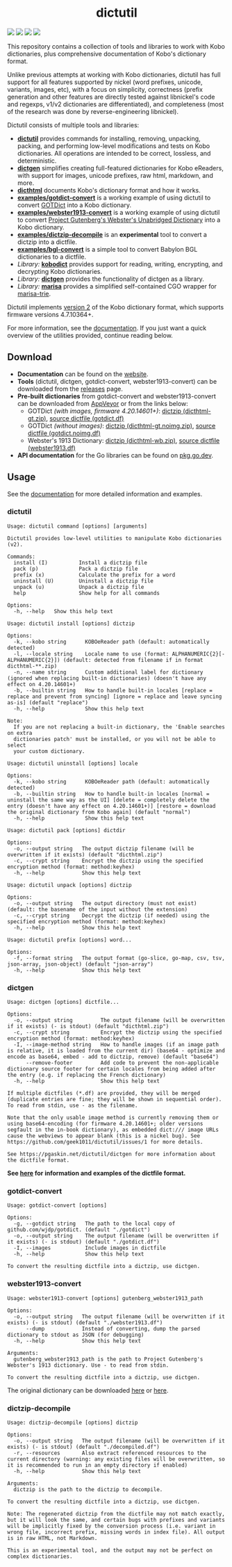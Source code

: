 <h1 align="center">dictutil</h1>

[![](https://img.shields.io/github/v/release/geek1011/dictutil?include_prereleases)](https://github.com/geek1011/dictutil/releases) [![](https://img.shields.io/drone/build/geek1011/dictutil/master)](https://cloud.drone.io/geek1011/dictutil) [![](https://img.shields.io/badge/godoc-reference-blue.svg)](https://pkg.go.dev/mod/github.com/geek1011/dictutil?tab=versions) [![](https://goreportcard.com/badge/github.com/geek1011/dictutil)](https://goreportcard.com/report/github.com/geek1011/dictutil)

This repository contains a collection of tools and libraries to work with Kobo dictionaries, plus comprehensive documentation of Kobo's dictionary format.

Unlike previous attempts at working with Kobo dictionaries, dictutil has full support for all features supported by nickel (word prefixes, unicode, variants, images, etc), with a focus on simplicity, correctness (prefix generation and other features are directly tested against libnickel's code and regexps, v1/v2 dictionaries are differentiated), and completeness (most of the research was done by reverse-engineering libnickel).

Dictutil consists of multiple tools and libraries:
- [**dictutil**](https://pgaskin.net/dictutil/dictutil/) provides commands for installing, removing, unpacking, packing, and performing low-level modifications and tests on Kobo dictionaries. All operations are intended to be correct, lossless, and deterministic.
- [**dictgen**](https://pgaskin.net/dictutil/dictgen/) simplifies creating full-featured dictionaries for Kobo eReaders, with support for images, unicode prefixes, raw html, markdown, and more.
- [**dicthtml**](https://pgaskin.net/dictutil/dicthtml/) documents Kobo's dictionary format and how it works.
- [**examples/gotdict-convert**](https://pgaskin.net/dictutil/examples/gotdict-convert.html) is a working example of using dictutil to convert [GOTDict](https://github.com/wjdp/gotdict) into a Kobo dictionary.
- [**examples/webster1913-convert**](https://pgaskin.net/dictutil/examples/webster1913-convert.html) is a working example of using dictutil to convert [Project Gutenberg's Webster's Unabridged Dictionary](http://www.gutenberg.org/ebooks/29765.txt.utf-8) into a Kobo dictionary.
- [**examples/dictzip-decompile**](https://pgaskin.net/dictutil/examples/dictzip-decompile.html) is an **experimental** tool to convert a dictzip into a dictfile.
- [**examples/bgl-convert**](https://pgaskin.net/dictutil/examples/bgl-convert.html) is a simple tool to convert Babylon BGL dictionaries to a dictfile.
- *Library:* [**kobodict**](https://pkg.go.dev/github.com/geek1011/dictutil/kobodict) provides support for reading, writing, encrypting, and decrypting Kobo dictionaries.
- *Library:* [**dictgen**](https://pkg.go.dev/github.com/geek1011/dictutil/dictgen) provides the functionality of dictgen as a library.
- *Library:* [**marisa**](./marisa) provides a simplified self-contained CGO wrapper for [marisa-trie](https://github.com/s-yata/marisa-trie).

Dictutil implements [version 2](https://pgaskin.net/dictutil/dicthtml/v1v2.html) of the Kobo dictionary format, which supports firmware versions 4.7.10364+.

For more information, see the [documentation](https://pgaskin.net/dictutil/). If you just want a quick overview of the utilities provided, continue reading below.

## Download
- **Documentation** can be found on the [website](https://pgaskin.net/dictutil/).
- **Tools** (dictutil, dictgen, gotdict-convert, webster1913-convert) can be downloaded from the [releases](https://github.com/geek1011/dictutil/releases) page.
- **Pre-built dictionaries** from gotdict-convert and webster1913-convert can be downloaded from [AppVeyor](https://ci.appveyor.com/api/projects/pgaskin/dictutil/artifacts) or from the links below:
  - GOTDict *(with images, firmware 4.20.14601+)*: [dictzip (dicthtml-gt.zip)](https://ci.appveyor.com/api/projects/pgaskin/dictutil/artifacts/gotdict/dicthtml-gt.zip?branch=master&all=false&pr=false), [source dictfile (gotdict.df)](https://ci.appveyor.com/api/projects/pgaskin/dictutil/artifacts/gotdict/gotdict.df?branch=master&all=false&pr=false)
  - GOTDict *(without images)*: [dictzip (dicthtml-gt.noimg.zip)](https://ci.appveyor.com/api/projects/pgaskin/dictutil/artifacts/gotdict/dicthtml-gt.noimg.zip?branch=master&all=false&pr=false), [source dictfile (gotdict.noimg.df)](https://ci.appveyor.com/api/projects/pgaskin/dictutil/artifacts/gotdict/gotdict.noimg.df?branch=master&all=false&pr=false)
  - Webster's 1913 Dictionary: [dictzip (dicthtml-wb.zip)](https://ci.appveyor.com/api/projects/pgaskin/dictutil/artifacts/webster1913/dicthtml-wb.zip?branch=master&all=false&pr=false), [source dictfile (webster1913.df)](https://ci.appveyor.com/api/projects/pgaskin/dictutil/artifacts/webster1913/webster1913.df?branch=master&all=false&pr=false)
- **API documentation** for the Go libraries can be found on [pkg.go.dev](https://pkg.go.dev/github.com/geek1011/dictutil).

## Usage
See the [documentation](https://pgaskin.net/dictutil/) for more detailed information and examples.

### dictutil

```
Usage: dictutil command [options] [arguments]

Dictutil provides low-level utilities to manipulate Kobo dictionaries (v2).

Commands:
  install (I)          Install a dictzip file
  pack (p)             Pack a dictzip file
  prefix (x)           Calculate the prefix for a word
  uninstall (U)        Uninstall a dictzip file
  unpack (u)           Unpack a dictzip file
  help                 Show help for all commands

Options:
  -h, --help   Show this help text
```

```
Usage: dictutil install [options] dictzip

Options:
  -k, --kobo string      KOBOeReader path (default: automatically detected)
  -l, --locale string    Locale name to use (format: ALPHANUMERIC{2}[-ALPHANUMERIC{2}]) (default: detected from filename if in format dicthtml-**.zip)
  -n, --name string      Custom additional label for dictionary (ignored when replacing built-in dictionaries) (doesn't have any effect on 4.20.14601+)
  -b, --builtin string   How to handle built-in locales [replace = replace and prevent from syncing] [ignore = replace and leave syncing as-is] (default "replace")
  -h, --help             Show this help text

Note:
  If you are not replacing a built-in dictionary, the 'Enable searches on extra
  dictionaries patch' must be installed, or you will not be able to select
  your custom dictionary.
```

```
Usage: dictutil uninstall [options] locale

Options:
  -k, --kobo string      KOBOeReader path (default: automatically detected)
  -b, --builtin string   How to handle built-in locales [normal = uninstall the same way as the UI] [delete = completely delete the entry (doesn't have any effect on 4.20.14601+)] [restore = download the original dictionary from Kobo again] (default "normal")
  -h, --help             Show this help text
```

```
Usage: dictutil pack [options] dictdir

Options:
  -o, --output string   The output dictzip filename (will be overwritten if it exists) (default "dicthtml.zip")
  -c, --crypt string    Encrypt the dictzip using the specified encryption method (format: method:keyhex)
  -h, --help            Show this help text
```

```
Usage: dictutil unpack [options] dictzip

Options:
  -o, --output string   The output directory (must not exist) (default: the basename of the input without the extension)
  -c, --crypt string    Decrypt the dictzip (if needed) using the specified encryption method (format: method:keyhex)
  -h, --help            Show this help text
```

```
Usage: dictutil prefix [options] word...

Options:
  -f, --format string   The output format (go-slice, go-map, csv, tsv, json-array, json-object) (default "json-array")
  -h, --help            Show this help text
```

### dictgen

```
Usage: dictgen [options] dictfile...

Options:
  -o, --output string         The output filename (will be overwritten if it exists) (- is stdout) (default "dicthtml.zip")
  -c, --crypt string          Encrypt the dictzip using the specified encryption method (format: method:keyhex)
  -I, --image-method string   How to handle images (if an image path is relative, it is loaded from the current dir) (base64 - optimize and encode as base64, embed - add to dictzip, remove) (default "base64")
      --remove-footer         Add code to prevent the non-applicable dictionary source footer for certain locales from being added after the entry (e.g. if replacing the French dictionary)
  -h, --help                  Show this help text

If multiple dictfiles (*.df) are provided, they will be merged (duplicate entries are fine; they will be shown in sequential order). To read from stdin, use - as the filename.

Note that the only usable image method is currently removing them or using base64-encoding (for firmware 4.20.14601+; older versions segfault in the in-book dictionary), as embedded dict:/// image URLs cause the webviews to appear blank (this is a nickel bug). See https://github.com/geek1011/dictutil/issues/1 for more details.

See https://pgaskin.net/dictutil/dictgen for more information about the dictfile format.
```

**See [here](https://pgaskin.net/dictutil/dictgen/) for information and examples of the dictfile format.**

### gotdict-convert

```
Usage: gotdict-convert [options]

Options:
  -g, --gotdict string   The path to the local copy of github.com/wjdp/gotdict. (default "./gotdict")
  -o, --output string    The output filename (will be overwritten if it exists) (- is stdout) (default "./gotdict.df")
  -I, --images           Include images in dictfile
  -h, --help             Show this help text

To convert the resulting dictfile into a dictzip, use dictgen.
```

### webster1913-convert

```
Usage: webster1913-convert [options] gutenberg_webster1913_path

Options:
  -o, --output string   The output filename (will be overwritten if it exists) (- is stdout) (default "./webster1913.df")
      --dump            Instead of converting, dump the parsed dictionary to stdout as JSON (for debugging)
  -h, --help            Show this help text

Arguments:
  gutenberg_webster1913_path is the path to Project Gutenberg's Webster's 1913 dictionary. Use - to read from stdin.

To convert the resulting dictfile into a dictzip, use dictgen.
```

The original dictionary can be downloaded [here](http://www.gutenberg.org/ebooks/29765.txt.utf-8) or [here](https://github.com/geek1011/dictserver/raw/master/data/dictionary.txt).

### dictzip-decompile

```
Usage: dictzip-decompile [options] dictzip

Options:
  -o, --output string   The output filename (will be overwritten if it exists) (- is stdout) (default "./decompiled.df")
  -r, --resources       Also extract referenced resources to the current directory (warning: any existing files will be overwritten, so it is recommended to run in an empty directory if enabled)
  -h, --help            Show this help text

Arguments:
  dictzip is the path to the dictzip to decompile.

To convert the resulting dictfile into a dictzip, use dictgen.

Note: The regenerated dictzip from the dictfile may not match exactly, but it will look the same, and certain bugs with prefixes and variants will be implicitly fixed by the conversion process (i.e. variant in wrong file, incorrect prefix, missing words in index file). All output is in raw HTML, not Markdown.

This is an experimental tool, and the output may not be perfect on complex dictionaries.
```
